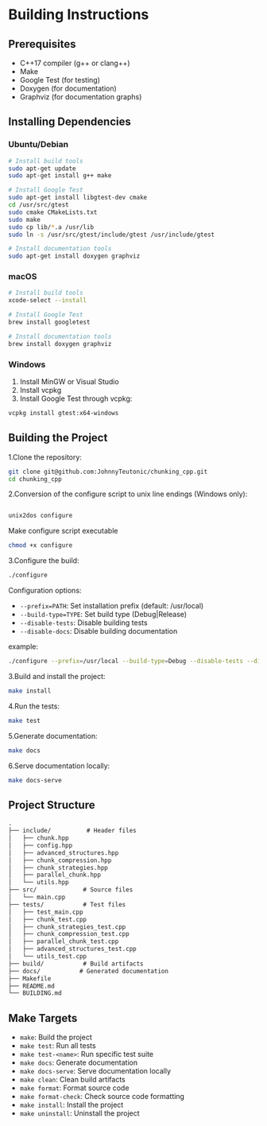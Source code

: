 # Building Instructions

## Prerequisites

- C++17 compiler (g++ or clang++)
- Make
- Google Test (for testing)
- Doxygen (for documentation)
- Graphviz (for documentation graphs)

## Installing Dependencies

### Ubuntu/Debian

```bash
# Install build tools
sudo apt-get update
sudo apt-get install g++ make

# Install Google Test
sudo apt-get install libgtest-dev cmake
cd /usr/src/gtest
sudo cmake CMakeLists.txt
sudo make
sudo cp lib/*.a /usr/lib
sudo ln -s /usr/src/gtest/include/gtest /usr/include/gtest

# Install documentation tools
sudo apt-get install doxygen graphviz
```

### macOS

```bash
# Install build tools
xcode-select --install

# Install Google Test
brew install googletest

# Install documentation tools
brew install doxygen graphviz
```

### Windows

1. Install MinGW or Visual Studio
2. Install vcpkg
3. Install Google Test through vcpkg:

```bash
vcpkg install gtest:x64-windows
```

## Building the Project

1.Clone the repository:

```bash
git clone git@github.com:JohnnyTeutonic/chunking_cpp.git
cd chunking_cpp
```

2.Conversion of the configure script to unix line endings (Windows only):

```bash

unix2dos configure
```

Make configure script executable

```bash
chmod +x configure
```

3.Configure the build:

```bash
./configure
```

Configuration options:

- `--prefix=PATH`: Set installation prefix (default: /usr/local)
- `--build-type=TYPE`: Set build type (Debug|Release)
- `--disable-tests`: Disable building tests
- `--disable-docs`: Disable building documentation

example:

```bash
./configure --prefix=/usr/local --build-type=Debug --disable-tests --disable-docs
```

3.Build and install the project:

```bash
make install
```

4.Run the tests:

```bash
make test
```

5.Generate documentation:

```bash
make docs
```

6.Serve documentation locally:

```bash
make docs-serve
```

## Project Structure

```markdown
.
├── include/          # Header files
│   ├── chunk.hpp
│   ├── config.hpp
│   ├── advanced_structures.hpp
│   ├── chunk_compression.hpp
│   ├── chunk_strategies.hpp
│   ├── parallel_chunk.hpp
│   └── utils.hpp
├── src/             # Source files
│   └── main.cpp
├── tests/           # Test files
│   ├── test_main.cpp
│   ├── chunk_test.cpp
│   ├── chunk_strategies_test.cpp
│   ├── chunk_compression_test.cpp
│   ├── parallel_chunk_test.cpp
│   ├── advanced_structures_test.cpp
│   └── utils_test.cpp
├── build/           # Build artifacts
├── docs/           # Generated documentation
├── Makefile
├── README.md
└── BUILDING.md
```

## Make Targets

- `make`: Build the project
- `make test`: Run all tests
- `make test-<name>`: Run specific test suite
- `make docs`: Generate documentation
- `make docs-serve`: Serve documentation locally
- `make clean`: Clean build artifacts
- `make format`: Format source code
- `make format-check`: Check source code formatting
- `make install`: Install the project
- `make uninstall`: Uninstall the project
